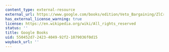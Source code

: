 ```yaml
---
content_type: external-resource
external_url: https://www.google.com/books/edition/Veto_Bargaining/ZlCrBdHD4owC?hl=en&gbpv=1
has_external_license_warning: true
license: https://en.wikipedia.org/wiki/All_rights_reserved
status: ''
title: Google Books
uid: 550452d7-2423-4049-92f2-1079036f0d15
wayback_url: ''
---
```

